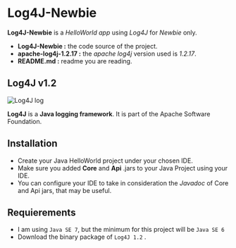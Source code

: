 # Log4J-Newbie

**Log4J-Newbie** is a _HelloWorld app_ using _Log4J_ for _Newbie_ only. 

* **Log4J-Newbie :** the code source of the project. 
* **apache-log4j-1.2.17	:** the _apache log4j_ version used is _1.2.17_.
* **README.md :** readme you are reading.

## Log4J v1.2


![Log4J log](http://logging.apache.org/log4j/2.x/images/logo.jpg)


**Log4J** is a **Java logging framework**. It is part of the Apache Software Foundation.


Installation
------------

- Create your Java  HelloWorld project under your chosen IDE.  
- Make sure you added **Core** and **Api** .jars to your Java Project using your IDE.
- You can configure your IDE to take in consideration the *Javadoc* of Core and Api jars, that may be useful.


Requierements
-------------

- I am using `Java SE 7`, but the minimum for this project will be `Java SE 6` 
- Download the binary package of `Log4J 1.2` .
